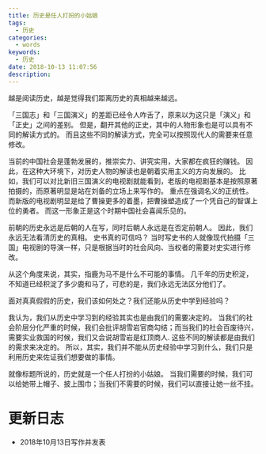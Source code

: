 ```yaml
---
title: 历史是任人打扮的小姑娘
tags:
  - 历史
categories:
  - words
keywords:
  - 历史
date: 2018-10-13 11:07:56
description:
---
```





越是阅读历史，越是觉得我们距离历史的真相越来越远。

「三国志」和「三国演义」的差距已经令人咋舌了，原来以为这只是「演义」和「正史」之间的差别。
但是，翻开其他的正史，其中的人物形象也是可以具有不同的解读方式的。
而且这些不同的解读方式，完全可以按照现代人的需要来任意修改。
<escape><!-- more --></escape>

当前的中国社会是蓬勃发展的，推崇实力、讲究实用，大家都在疯狂的赚钱。
因此，在这种大环境下，对历史人物的解读也是朝着实用主义的方向发展的。
比如，我们可以对比新旧三国演义的电视剧就能看到，老版的电视剧基本是按照原著拍摄的，而原著明显是站在刘备的立场上来写作的。
重点在强调名义的正统性。
而新版的电视剧明显是给了曹操更多的着墨，把曹操塑造成了一个凭自己的智谋上位的勇者。
而这一形象正是这个时期中国社会喜闻乐见的。


前朝的历史永远是后朝的人在写，同时后朝人永远是在否定前朝人。
因此，我们永远无法看清历史的真相。
史书真的可信吗？
当时写史书的人就像现代拍摄「三国」电视剧的导演一样，只是根据当时的社会风向、当权者的需要对史实进行修改。

从这个角度来说，其实，指鹿为马不是什么不可能的事情。
几千年的历史积淀，不知道已经积淀了多少鹿和马了，可悲的是，我们永远无法区分他们了。

面对真真假假的历史，我们该如何处之？我们还能从历史中学到经验吗？

我认为，我们从历史中学习到的经验其实也是由我们的需要决定的。
当我们的社会阶层分化严重的时候，我们会批评胡雪岩官商勾结；而当我们的社会百废待兴，需要实业救国的时候，我们又会说胡雪岩是红顶商人.
这些不同的解读都是由我们的需求来决定的。
所以，其实，我们并不能从历史经验中学习到什么，我们只是利用历史来佐证我们想要做的事情。

就像标题所说的，历史就是一个任人打扮的小姑娘。
当我们需要的时候，我们可以给她带上帽子、披上围巾；当我们不需要的时候，我们可以直接让她一丝不挂。


# 更新日志

- 2018年10月13日写作并发表
